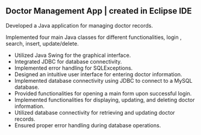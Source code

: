 ## Doctor Management App | created in Eclipse IDE

Developed a Java application for managing doctor records.

Implemented four main Java classes for different functionalities, login , search, insert, update/delete.

- Utilized Java Swing for the graphical interface.
- Integrated JDBC for database connectivity.
- Implemented error handling for SQLExceptions.
- Designed an intuitive user interface for entering doctor information.
- Implemented database connectivity using JDBC to connect to a MySQL database.
- Provided functionalities for opening a main form upon successful login.
- Implemented functionalities for displaying, updating, and deleting doctor information.
- Utilized database connectivity for retrieving and updating doctor records.
- Ensured proper error handling during database operations.
